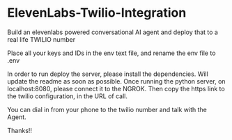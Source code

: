 # ElevenLabs-Twilio-Integration
Build an elevenlabs powered conversational AI agent and deploy that to a real life TWILIO number

Place all your keys and IDs in the env text file, and rename the env file to .env

In order to run deploy the server, please install the dependencies. Will update the readme as soon as possible.
Once running the python server, on  localhost:8080, please connect it to the NGROK.
Then copy the https link to the twilio configuration, in the URL of call.

You can dial in from your phone to the twilio number and talk with the Agent. 

Thanks!!
